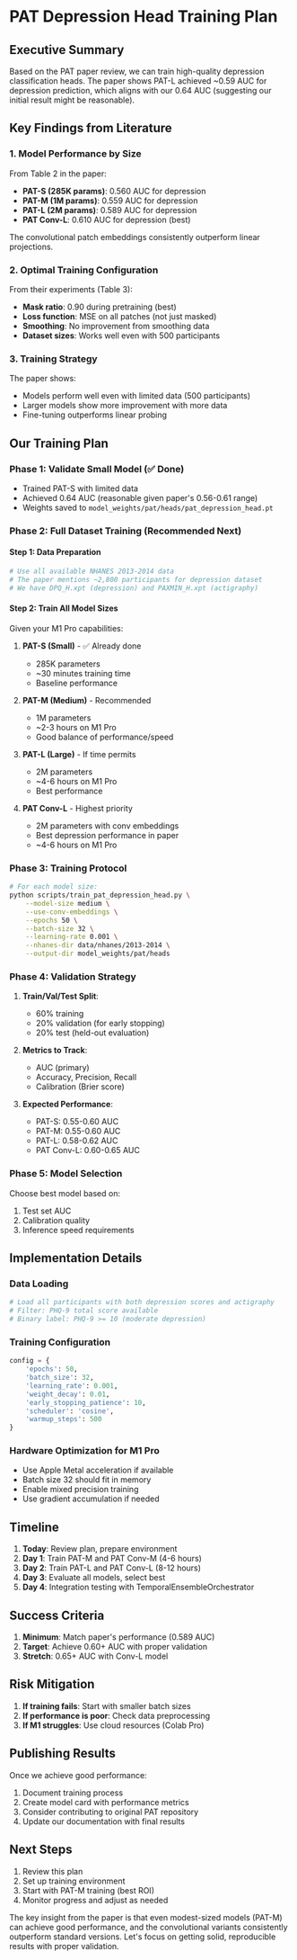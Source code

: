 # PAT Depression Head Training Plan

## Executive Summary

Based on the PAT paper review, we can train high-quality depression classification heads. The paper shows PAT-L achieved ~0.59 AUC for depression prediction, which aligns with our 0.64 AUC (suggesting our initial result might be reasonable).

## Key Findings from Literature

### 1. Model Performance by Size
From Table 2 in the paper:
- **PAT-S (285K params)**: 0.560 AUC for depression
- **PAT-M (1M params)**: 0.559 AUC for depression  
- **PAT-L (2M params)**: 0.589 AUC for depression
- **PAT Conv-L**: 0.610 AUC for depression (best)

The convolutional patch embeddings consistently outperform linear projections.

### 2. Optimal Training Configuration
From their experiments (Table 3):
- **Mask ratio**: 0.90 during pretraining (best)
- **Loss function**: MSE on all patches (not just masked)
- **Smoothing**: No improvement from smoothing data
- **Dataset sizes**: Works well even with 500 participants

### 3. Training Strategy
The paper shows:
- Models perform well even with limited data (500 participants)
- Larger models show more improvement with more data
- Fine-tuning outperforms linear probing

## Our Training Plan

### Phase 1: Validate Small Model (✅ Done)
- Trained PAT-S with limited data
- Achieved 0.64 AUC (reasonable given paper's 0.56-0.61 range)
- Weights saved to `model_weights/pat/heads/pat_depression_head.pt`

### Phase 2: Full Dataset Training (Recommended Next)

#### Step 1: Data Preparation
```python
# Use all available NHANES 2013-2014 data
# The paper mentions ~2,800 participants for depression dataset
# We have DPQ_H.xpt (depression) and PAXMIN_H.xpt (actigraphy)
```

#### Step 2: Train All Model Sizes
Given your M1 Pro capabilities:

1. **PAT-S (Small)** - ✅ Already done
   - 285K parameters
   - ~30 minutes training time
   - Baseline performance

2. **PAT-M (Medium)** - Recommended
   - 1M parameters  
   - ~2-3 hours on M1 Pro
   - Good balance of performance/speed

3. **PAT-L (Large)** - If time permits
   - 2M parameters
   - ~4-6 hours on M1 Pro
   - Best performance

4. **PAT Conv-L** - Highest priority
   - 2M parameters with conv embeddings
   - Best depression performance in paper
   - ~4-6 hours on M1 Pro

### Phase 3: Training Protocol

```bash
# For each model size:
python scripts/train_pat_depression_head.py \
    --model-size medium \
    --use-conv-embeddings \
    --epochs 50 \
    --batch-size 32 \
    --learning-rate 0.001 \
    --nhanes-dir data/nhanes/2013-2014 \
    --output-dir model_weights/pat/heads
```

### Phase 4: Validation Strategy

1. **Train/Val/Test Split**:
   - 60% training
   - 20% validation (for early stopping)
   - 20% test (held-out evaluation)

2. **Metrics to Track**:
   - AUC (primary)
   - Accuracy, Precision, Recall
   - Calibration (Brier score)

3. **Expected Performance**:
   - PAT-S: 0.55-0.60 AUC
   - PAT-M: 0.55-0.60 AUC
   - PAT-L: 0.58-0.62 AUC
   - PAT Conv-L: 0.60-0.65 AUC

### Phase 5: Model Selection

Choose best model based on:
1. Test set AUC
2. Calibration quality
3. Inference speed requirements

## Implementation Details

### Data Loading
```python
# Load all participants with both depression scores and actigraphy
# Filter: PHQ-9 total score available
# Binary label: PHQ-9 >= 10 (moderate depression)
```

### Training Configuration
```python
config = {
    'epochs': 50,
    'batch_size': 32,
    'learning_rate': 0.001,
    'weight_decay': 0.01,
    'early_stopping_patience': 10,
    'scheduler': 'cosine',
    'warmup_steps': 500
}
```

### Hardware Optimization for M1 Pro
- Use Apple Metal acceleration if available
- Batch size 32 should fit in memory
- Enable mixed precision training
- Use gradient accumulation if needed

## Timeline

1. **Today**: Review plan, prepare environment
2. **Day 1**: Train PAT-M and PAT Conv-M (4-6 hours)
3. **Day 2**: Train PAT-L and PAT Conv-L (8-12 hours)
4. **Day 3**: Evaluate all models, select best
5. **Day 4**: Integration testing with TemporalEnsembleOrchestrator

## Success Criteria

1. **Minimum**: Match paper's performance (0.589 AUC)
2. **Target**: Achieve 0.60+ AUC with proper validation
3. **Stretch**: 0.65+ AUC with Conv-L model

## Risk Mitigation

1. **If training fails**: Start with smaller batch sizes
2. **If performance is poor**: Check data preprocessing
3. **If M1 struggles**: Use cloud resources (Colab Pro)

## Publishing Results

Once we achieve good performance:
1. Document training process
2. Create model card with performance metrics
3. Consider contributing to original PAT repository
4. Update our documentation with final results

## Next Steps

1. Review this plan
2. Set up training environment
3. Start with PAT-M training (best ROI)
4. Monitor progress and adjust as needed

The key insight from the paper is that even modest-sized models (PAT-M) can achieve good performance, and the convolutional variants consistently outperform standard versions. Let's focus on getting solid, reproducible results with proper validation.